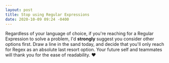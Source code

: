 ```yaml
---
layout: post
title: Stop using Regular Expressions
date: 2020-10-09 09:24 -0400
---
```


Regardless of your language of choice, if you're reaching for a Regular Expression to solve a problem, I'd **strongly** suggest you consider other options first. Draw a line in the sand today, and decide that you'll only reach for Regex as an absolute last resort option. Your future self and teammates will thank you for the ease of readability. ❤️
